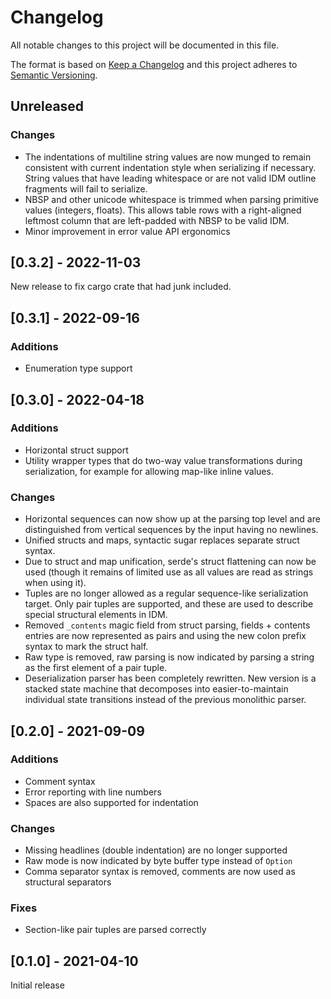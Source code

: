 # Changelog
All notable changes to this project will be documented in this file.

The format is based on [Keep a Changelog](http://keepachangelog.com/en/1.0.0/)
and this project adheres to [Semantic Versioning](https://semver.org/spec/v2.0.0.html).

## Unreleased

### Changes
- The indentations of multiline string values are now munged to remain
  consistent with current indentation style when serializing if necessary.
  String values that have leading whitespace or are not valid IDM outline
  fragments will fail to serialize.
- NBSP and other unicode whitespace is trimmed when parsing primitive values
  (integers, floats). This allows table rows with a right-aligned leftmost
  column that are left-padded with NBSP to be valid IDM.
- Minor improvement in error value API ergonomics

## [0.3.2] - 2022-11-03
New release to fix cargo crate that had junk included.

## [0.3.1] - 2022-09-16
### Additions
- Enumeration type support

## [0.3.0] - 2022-04-18
### Additions
- Horizontal struct support
- Utility wrapper types that do two-way value transformations during
  serialization, for example for allowing map-like inline values.
### Changes
- Horizontal sequences can now show up at the parsing top level and are
  distinguished from vertical sequences by the input having no newlines.
- Unified structs and maps, syntactic sugar replaces separate struct syntax.
- Due to struct and map unification, serde's struct flattening can now be used
  (though it remains of limited use as all values are read as strings when
  using it).
- Tuples are no longer allowed as a regular sequence-like serialization
  target. Only pair tuples are supported, and these are used to describe
  special structural elements in IDM.
- Removed `_contents` magic field from struct parsing, fields + contents
  entries are now represented as pairs and using the new colon prefix syntax
  to mark the struct half.
- Raw type is removed, raw parsing is now indicated by parsing a string as the
  first element of a pair tuple.
- Deserialization parser has been completely rewritten. New version is a
  stacked state machine that decomposes into easier-to-maintain individual
  state transitions instead of the previous monolithic parser.

## [0.2.0] - 2021-09-09
### Additions
- Comment syntax
- Error reporting with line numbers
- Spaces are also supported for indentation
### Changes
- Missing headlines (double indentation) are no longer supported
- Raw mode is now indicated by byte buffer type instead of `Option`
- Comma separator syntax is removed, comments are now used as structural
  separators
### Fixes
- Section-like pair tuples are parsed correctly

## [0.1.0] - 2021-04-10
Initial release
